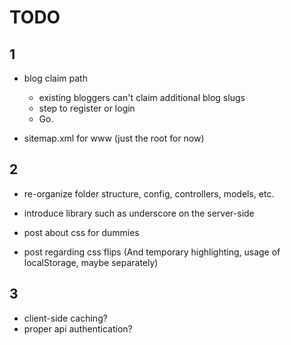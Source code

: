 TODO
=======

1
-------

- blog claim path
  - existing bloggers can't claim additional blog slugs
  - step to register or login
  - Go.

- sitemap.xml for www (just the root for now)



2
-------

- re-organize folder structure, config, controllers, models, etc.

- introduce library such as underscore on the server-side

- post about css for dummies
- post regarding css flips (And temporary highlighting, usage of localStorage, maybe separately)



3
-------

- client-side caching?
- proper api authentication?